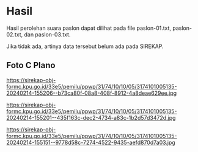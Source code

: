 # Hasil

Hasil perolehan suara paslon dapat dilihat pada file paslon-01.txt, paslon-02.txt, dan paslon-03.txt.

Jika tidak ada, artinya data tersebut belum ada pada SIREKAP.

## Foto C Plano

https://sirekap-obj-formc.kpu.go.id/33e5/pemilu/ppwp/31/74/10/10/05/3174101005135-20240214-155206--b73ca80f-08a8-408f-8912-4a8deae629ee.jpg

https://sirekap-obj-formc.kpu.go.id/33e5/pemilu/ppwp/31/74/10/10/05/3174101005135-20240214-155201--435f163c-dec2-4734-a83c-1b2d57d3472d.jpg

https://sirekap-obj-formc.kpu.go.id/33e5/pemilu/ppwp/31/74/10/10/05/3174101005135-20240214-155151--9778d58c-7274-4522-9435-aefd870d7a03.jpg
